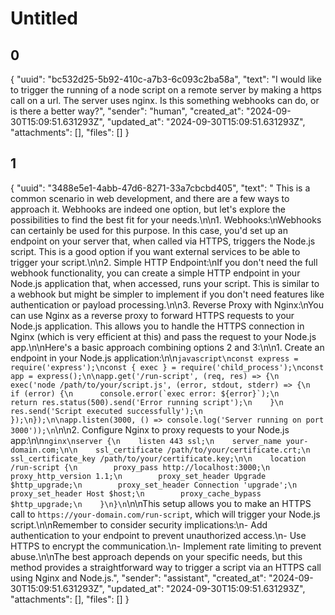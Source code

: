 # Untitled

## 0

{
  "uuid": "bc532d25-5b92-410c-a7b3-6c093c2ba58a",
  "text": "I would like to trigger the running of a node script on a remote server by making a https call on a url. The server uses nginx. Is this something webhooks can do, or is there a better way?",
  "sender": "human",
  "created_at": "2024-09-30T15:09:51.631293Z",
  "updated_at": "2024-09-30T15:09:51.631293Z",
  "attachments": [],
  "files": []
}

## 1

{
  "uuid": "3488e5e1-4abb-47d6-8271-33a7cbcbd405",
  "text": " This is a common scenario in web development, and there are a few ways to approach it. Webhooks are indeed one option, but let's explore the possibilities to find the best fit for your needs.\n\n1. Webhooks:\nWebhooks can certainly be used for this purpose. In this case, you'd set up an endpoint on your server that, when called via HTTPS, triggers the Node.js script. This is a good option if you want external services to be able to trigger your script.\n\n2. Simple HTTP Endpoint:\nIf you don't need the full webhook functionality, you can create a simple HTTP endpoint in your Node.js application that, when accessed, runs your script. This is similar to a webhook but might be simpler to implement if you don't need features like authentication or payload processing.\n\n3. Reverse Proxy with Nginx:\nYou can use Nginx as a reverse proxy to forward HTTPS requests to your Node.js application. This allows you to handle the HTTPS connection in Nginx (which is very efficient at this) and pass the request to your Node.js app.\n\nHere's a basic approach combining options 2 and 3:\n\n1. Create an endpoint in your Node.js application:\n\n```javascript\nconst express = require('express');\nconst { exec } = require('child_process');\nconst app = express();\n\napp.get('/run-script', (req, res) => {\n  exec('node /path/to/your/script.js', (error, stdout, stderr) => {\n    if (error) {\n      console.error(`exec error: ${error}`);\n      return res.status(500).send('Error running script');\n    }\n    res.send('Script executed successfully');\n  });\n});\n\napp.listen(3000, () => console.log('Server running on port 3000'));\n```\n\n2. Configure Nginx to proxy requests to your Node.js app:\n\n```nginx\nserver {\n    listen 443 ssl;\n    server_name your-domain.com;\n\n    ssl_certificate /path/to/your/certificate.crt;\n    ssl_certificate_key /path/to/your/certificate.key;\n\n    location /run-script {\n        proxy_pass http://localhost:3000;\n        proxy_http_version 1.1;\n        proxy_set_header Upgrade $http_upgrade;\n        proxy_set_header Connection 'upgrade';\n        proxy_set_header Host $host;\n        proxy_cache_bypass $http_upgrade;\n    }\n}\n```\n\nThis setup allows you to make an HTTPS call to `https://your-domain.com/run-script`, which will trigger your Node.js script.\n\nRemember to consider security implications:\n- Add authentication to your endpoint to prevent unauthorized access.\n- Use HTTPS to encrypt the communication.\n- Implement rate limiting to prevent abuse.\n\nThe best approach depends on your specific needs, but this method provides a straightforward way to trigger a script via an HTTPS call using Nginx and Node.js.",
  "sender": "assistant",
  "created_at": "2024-09-30T15:09:51.631293Z",
  "updated_at": "2024-09-30T15:09:51.631293Z",
  "attachments": [],
  "files": []
}
